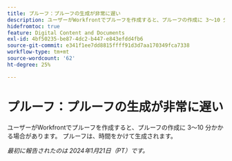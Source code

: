 ```yaml
---
title: プルーフ：プルーフの生成が非常に遅い
description: ユーザーがWorkfrontでプルーフを作成すると、プルーフの作成に 3～10 分かかる場合があります。 プルーフは、時間をかけて生成されます。
hidefromtoc: true
feature: Digital Content and Documents
exl-id: 4bf50235-be87-4dc2-b447-e843efdd4fb6
source-git-commit: e341f1ee7dd8815ffff91d3d7aa170349fca7338
workflow-type: tm+mt
source-wordcount: '62'
ht-degree: 25%

---
```


# プルーフ：プルーフの生成が非常に遅い

ユーザーがWorkfrontでプルーフを作成すると、プルーフの作成に 3～10 分かかる場合があります。 プルーフは、時間をかけて生成されます。

_最初に報告されたのは 2024年1月21日（PT）です。_


